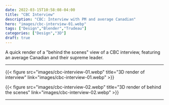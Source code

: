 ```yaml
---
date: 2022-03-15T10:58:08-04:00
title: "CBC Interview"
description: "CBC: Interview with PM and average Canadian"
hero: "images/cbc-interview-01.webp"
tags: ["Design","Blender","Trudeau"]
categories: ["Design","3D"]
draft: true
---
```


A quick render of a "behind the scenes" view of a CBC interview, featuring an average Canadian and their supreme leader.

<!--more-->

___

{{< figure src="images/cbc-interview-01.webp" title="3D render of interview" link="images/cbc-interview-01.webp" >}}

{{< figure src="images/cbc-interview-02.webp" title="3D render of behind the scenes" link="images/cbc-interview-02.webp" >}}

___